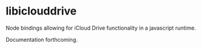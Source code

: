 # libiclouddrive
Node bindings allowing for iCloud Drive functionality in a javascript runtime.

Documentation forthcoming.